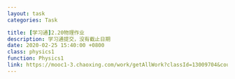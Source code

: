 ```yaml
---
layout: task
categories: Task

title: [学习通]2.20物理作业
description: 学习通提交，没有截止日期
date: 2020-02-25 15:40:00 +0800
class: physics1
function: Physics1
link: https://mooc1-3.chaoxing.com/work/getAllWork?classId=13009704&courseId=200857721&isdisplaytable=2&mooc=1&ut=s&enc=7498a067c8d9de7e03f26ac37393eee5&cpi=95357415&openc=4f396fb0ddb101148669be4860cf5ca7
---
```



